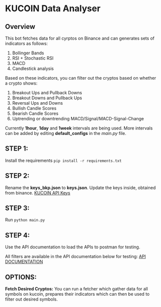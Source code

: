 # KUCOIN Data Analyser

## Overview
This bot fetches data for all cyrptos on Binance and can generates sets of indicators as follows:

1. Bollinger Bands
2. RSI + Stochastic RSI
3. MACD
4. Candlestick analysis

Based on these indicators, you can filter out the cryptos based on whether a crypto shows:

1. Breakout Ups and Pullback Downs
2. Breakout Downs and Pullback Ups
3. Reversal Ups and Downs
4. Bullish Candle Scores
5. Bearish Candle Scores
6. Uptrending or downtrending MACD/Signal/MACD-Signal-Change

Currently **1hour**, **1day** and **1week** intervals are being used. More intervals can be added by editing **default_configs** in the *main.py* file.

## STEP 1:
Install the requirements `pip install -r requirements.txt`

## STEP 2:
Rename the **keys_bkp.json** to **keys.json**. Update the keys inside, obtained from binance. 
[KUCOIN API Keys](https://www.kucoin.com/support/360015102174)

## STEP 3:
Run `python main.py`

## STEP 4:
Use the API documentation to load the APIs to postman for testing.

All filters are available in the API documentation below for testing:
[API DOCUMENTATION](https://documenter.getpostman.com/view/25081135/2sAYBVgBZu)

## OPTIONS:

**Fetch Desired Cryptos:**
You can run a fetcher which gather data for all symbols on kucoin, prepares their indicators which can then be used to filter out desired symbols.